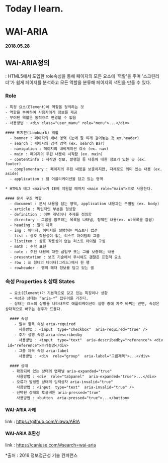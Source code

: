 # Today I learn.
# WAI-ARIA

#### 2018.05.28

## WAI-ARIA정의
: HTML5에서 도입한 role속성을 통해 페이지의 모든 요소에 '역할'을 주며 '스크린리더'가 쉽게 페이지를 분석하고 모든 역할을 분류해 페이지의 색인을 만들 수 있다.

  ### Role
    - 특정 요소(Element)에 역할을 정의하는 것
    - 역할을 부여하여 사용자에게 정보를 제공
    - 부여된 역할은 동적으로 변경할 수 없음
    - 사용방법 : <div class="user_manu" role="menu">...</div>

    #### 표지판(landmark) 역할
      - banner : 페이지의 배너 영역 (눈에 잘 띄게 걸어놓는 것 ex.header)
      - search : 페이지의 검색 영역 (ex. search Bar)
      - navigation : 페이지의 내비게이션 요소 (ex. nav)
      - main : 페이지의 주된 내용이 시작함 (ex. main)
      - contentinfo : 저작권 정보, 발행일 등 내용에 대한 정보가 있는 곳 (ex. footer)
      - complementary : 페이지의 주된 내용을 보충하지만, 자체로도 의미 있는 내용 (ex. aside)
      - application : 웹 어플리케이션을 담고 있는 영역

    * HTML5 태그 <main>가 IE에 지원할 때까지 <main role="main">으로 사용한다.

    #### 문서 구조 역할
      - document : 문서 내용을 담는 영역, application 내용과는 구별됨 (ex. body)
      - article : 독립적인 부분을 형성함
      - definition : 어떤 개념이나 주제를 정의함
      - directory : 그룹을 참조하는 목록을 나타냄, 정적인 내용(ex. ul목록을 감쌈)
      - heading : 절의 제목
      - img : 이미지, 이미지를 설명하는 텍스트나 캡션
      - list : 상호 작용성이 없는 리스트 아이템의 그룹
      - listitem : 상호 작용성이 없는 리스트 아이템 구성
      - math : 수학 표현
      - note : 주된 내용에 대한 삽입구 또는 그를 보충하는 내용
      - presentation : 보조 기술에서 무시해도 괜찮은 표현적 요소 
      - row : 표 형태의 데이터(그리드)에서 한 행
      - rowheader : 행의 헤더 정보를 담고 있는 셀

  ### 속성 Properties & 상태 States
      – 요소(Element)가 기본적으로 갖고 있는 특징이나 상황 
      – 속성과 상태는 “aria-*” 접두어를 가진다. 
      – 상태는 요소의 상황을 나타내므로 애플리케이션이 실행 중에 자주 바뀌는 반면, 속성은 상대적으로 바뀌는 경우가 드물다. 

      #### 속성
        - 필수 항목 속성 aria-required
          사용방법 : <input  type="checkbox"  aria‐required="true" />
        - 추가 설명 속성 aria‐describedby
          사용방법 : <input  type="text"  aria-describedby="reference"> <div  id="reference">추가설명</div> 
        - 그룹 제목 속성 aria-label
          사용방법 : <div  role="group"  aria‐label="그룹제목">...</div>
      
      #### 상태
       - 확장되어 있는 상태의 탭패널 aria‐expanded="true"
         사용방법 : <div  role="tabpanel"  aria‐expanded="true">...</div>
       - 오류가 발생한 상태의 입력상자 aria-invalid="true"
         사용방법 : <input  type="text"  aria-invalid="true" /> 
       - 선택된 상태의 토글버튼 aria‐pressed="true"
         사용방법 : <button  aria‐pressed="true">...</button> 
       
       


#### WAI-ARIA 사례
link : https://github.com/niawa/ARIA

#### WAI-ARIA 호환성
link : https://caniuse.com/#search=wai-aria

*출처 : 2016 정보접근성 기술 컨퍼런스
